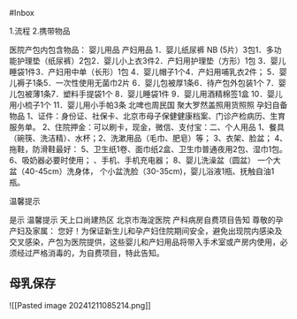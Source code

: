 #Inbox


1.流程
2.携带物品

医院产包内包含物品：
婴儿用品  产妇用品
1．婴儿纸尿裤 NB (5片）3包1．多功能护理垫（纸尿裤）2包2．婴儿小上衣3件2．产妇用护理垫（方形）1包
3．婴儿睡袋1件3．产妇用中单（长形）1包
4．婴儿帽子1个4．产妇用哺乳衣2件；
5．婴儿褥子1条5．一次性使用无菌巾2片
6．婴儿包被厚1条6．待产包外包装1个
7．婴儿包被薄1条7．塑料手提袋1个
8．婴儿睡袋1件
9．婴儿用酒精棉签1盒
10．婴儿用小梳子1个
11．婴儿用小手帕3条
北啤也周民国
聚大罗然盖照用货照照
孕妇自备物品
1、证件：身份证、社保卡、北京市母子保健健康档案、门诊产检病历、生育服务单。
2、住院押金：可以刷卡，现金，微信、支付宝：二、个人用品
1、餐具（碗筷、洗洁精）、水杯；2、洗漱用品（毛巾、肥皂）等；
3、衣架、脸盆；
4、拖鞋，防滑鞋最好：
5、卫生纸1卷、面巾纸2盒、卫生巾普通夜用2包、湿巾1包。
6、吸奶器必要时使用；
、手机、手机充电器；
8、婴儿洗澡盆（圆盆）
一个大盆（40-45cm）洗身体，
个小盆洗脸（30-35cm)，婴儿浴液1瓶、抚触自油1瓶。

温馨提示

是示 温馨提示
天上口尚建热区
北京市海淀医院
产科病房自费项目告知
尊敬的孕产妇及家属：
您好！为保证新生儿和孕产妇住院期间安全，避免出现院内感染及交叉感染，产包为医院提供，这些婴儿和产妇用品将带入手术室或产房内使用，必须经过严格消毒的，为自费项目，特此告知。

## 母乳保存

![[Pasted image 20241211085214.png]]